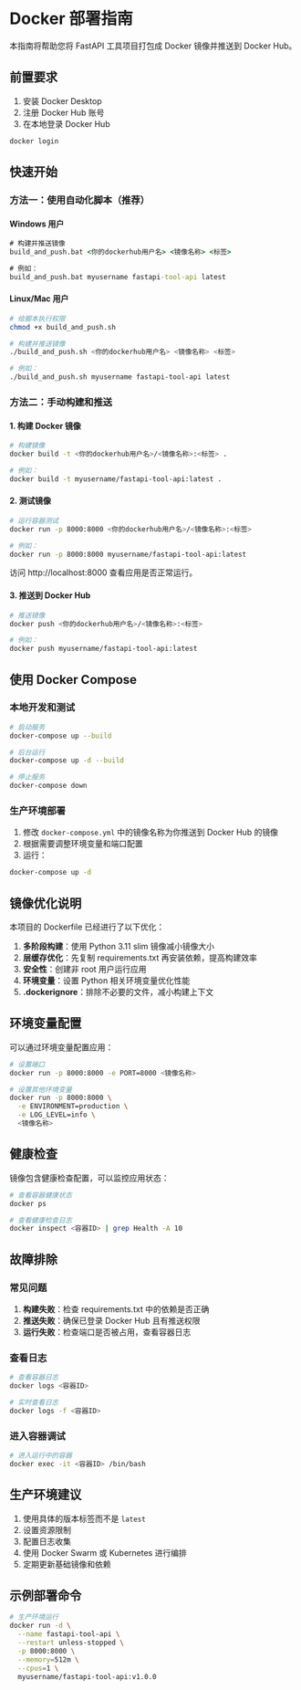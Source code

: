 # Docker 部署指南

本指南将帮助您将 FastAPI 工具项目打包成 Docker 镜像并推送到 Docker Hub。

## 前置要求

1. 安装 Docker Desktop
2. 注册 Docker Hub 账号
3. 在本地登录 Docker Hub

```bash
docker login
```

## 快速开始

### 方法一：使用自动化脚本（推荐）

#### Windows 用户
```cmd
# 构建并推送镜像
build_and_push.bat <你的dockerhub用户名> <镜像名称> <标签>

# 例如：
build_and_push.bat myusername fastapi-tool-api latest
```

#### Linux/Mac 用户
```bash
# 给脚本执行权限
chmod +x build_and_push.sh

# 构建并推送镜像
./build_and_push.sh <你的dockerhub用户名> <镜像名称> <标签>

# 例如：
./build_and_push.sh myusername fastapi-tool-api latest
```

### 方法二：手动构建和推送

#### 1. 构建 Docker 镜像

```bash
# 构建镜像
docker build -t <你的dockerhub用户名>/<镜像名称>:<标签> .

# 例如：
docker build -t myusername/fastapi-tool-api:latest .
```

#### 2. 测试镜像

```bash
# 运行容器测试
docker run -p 8000:8000 <你的dockerhub用户名>/<镜像名称>:<标签>

# 例如：
docker run -p 8000:8000 myusername/fastapi-tool-api:latest
```

访问 http://localhost:8000 查看应用是否正常运行。

#### 3. 推送到 Docker Hub

```bash
# 推送镜像
docker push <你的dockerhub用户名>/<镜像名称>:<标签>

# 例如：
docker push myusername/fastapi-tool-api:latest
```

## 使用 Docker Compose

### 本地开发和测试

```bash
# 启动服务
docker-compose up --build

# 后台运行
docker-compose up -d --build

# 停止服务
docker-compose down
```

### 生产环境部署

1. 修改 `docker-compose.yml` 中的镜像名称为你推送到 Docker Hub 的镜像
2. 根据需要调整环境变量和端口配置
3. 运行：

```bash
docker-compose up -d
```

## 镜像优化说明

本项目的 Dockerfile 已经进行了以下优化：

1. **多阶段构建**：使用 Python 3.11 slim 镜像减小镜像大小
2. **层缓存优化**：先复制 requirements.txt 再安装依赖，提高构建效率
3. **安全性**：创建非 root 用户运行应用
4. **环境变量**：设置 Python 相关环境变量优化性能
5. **.dockerignore**：排除不必要的文件，减小构建上下文

## 环境变量配置

可以通过环境变量配置应用：

```bash
# 设置端口
docker run -p 8000:8000 -e PORT=8000 <镜像名称>

# 设置其他环境变量
docker run -p 8000:8000 \
  -e ENVIRONMENT=production \
  -e LOG_LEVEL=info \
  <镜像名称>
```

## 健康检查

镜像包含健康检查配置，可以监控应用状态：

```bash
# 查看容器健康状态
docker ps

# 查看健康检查日志
docker inspect <容器ID> | grep Health -A 10
```

## 故障排除

### 常见问题

1. **构建失败**：检查 requirements.txt 中的依赖是否正确
2. **推送失败**：确保已登录 Docker Hub 且有推送权限
3. **运行失败**：检查端口是否被占用，查看容器日志

### 查看日志

```bash
# 查看容器日志
docker logs <容器ID>

# 实时查看日志
docker logs -f <容器ID>
```

### 进入容器调试

```bash
# 进入运行中的容器
docker exec -it <容器ID> /bin/bash
```

## 生产环境建议

1. 使用具体的版本标签而不是 `latest`
2. 设置资源限制
3. 配置日志收集
4. 使用 Docker Swarm 或 Kubernetes 进行编排
5. 定期更新基础镜像和依赖

## 示例部署命令

```bash
# 生产环境运行
docker run -d \
  --name fastapi-tool-api \
  --restart unless-stopped \
  -p 8000:8000 \
  --memory=512m \
  --cpus=1 \
  myusername/fastapi-tool-api:v1.0.0
```